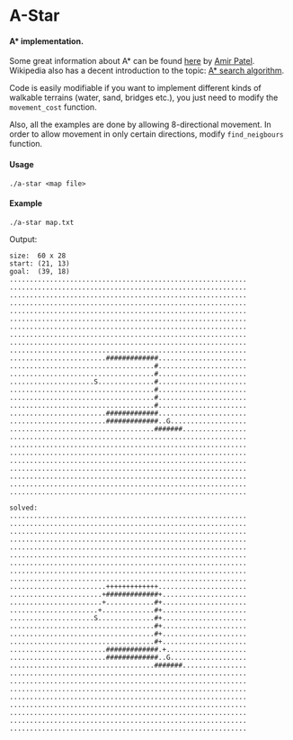 # A-Star

#### A\* implementation.
Some great information about A\* can be found [here](http://theory.stanford.edu/%7Eamitp/GameProgramming/AStarComparison.html) by [Amir Patel](https://www.redblobgames.com/).  
Wikipedia also has a decent introduction to the topic: [A\* search algorithm](https://en.wikipedia.org/wiki/A*_search_algorithm).  

Code is easily modifiable if you want to implement different kinds of walkable terrains (water, sand, bridges etc.), you just need to modify the `movement_cost` function.  

Also, all the examples are done by allowing 8-directional movement. In order to allow movement in only certain directions, modify `find_neigbours` function.

#### Usage
```
./a-star <map file>
```

#### Example
```
./a-star map.txt
```

Output:
```
size:  60 x 28
start: (21, 13)
goal:  (39, 18)
...........................................................
...........................................................
...........................................................
...........................................................
...........................................................
...........................................................
...........................................................
...........................................................
...........................................................
...........................................................
........................#############......................
....................................#......................
....................................#......................
.....................S..............#......................
....................................#......................
....................................#......................
....................................#......................
........................#############......................
........................#############..G...................
....................................#######................
...........................................................
...........................................................
...........................................................
...........................................................
...........................................................
...........................................................
...........................................................
...........................................................

solved:
...........................................................
...........................................................
...........................................................
...........................................................
...........................................................
...........................................................
...........................................................
...........................................................
...........................................................
........................+++++++++++++......................
.......................+#############+.....................
.......................+............#+.....................
......................+.............#+.....................
.....................S..............#+.....................
....................................#+.....................
....................................#+.....................
....................................#+.....................
........................#############.+....................
........................#############..G...................
....................................#######................
...........................................................
...........................................................
...........................................................
...........................................................
...........................................................
...........................................................
...........................................................
...........................................................
```
